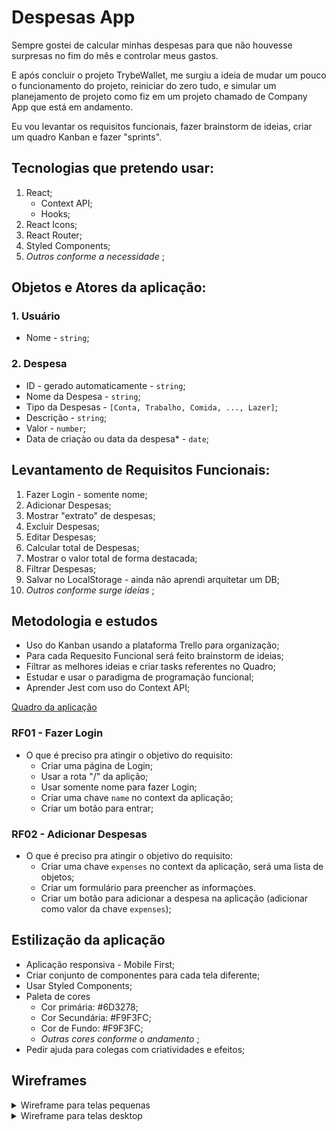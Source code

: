 # Despesas App

Sempre gostei de calcular minhas despesas para que não houvesse surpresas no fim do mês e controlar meus gastos.

E após concluir o projeto TrybeWallet, me surgiu a ideia de mudar um pouco o funcionamento do projeto, reiniciar do zero tudo, e simular um planejamento de projeto como fiz em um projeto chamado de Company App que está em andamento.

Eu vou levantar os requisitos funcionais, fazer brainstorm de ideias, criar um quadro Kanban e fazer "sprints".

## Tecnologias que pretendo usar:

1. React;
    -  Context API;
    -  Hooks;
1. React Icons;
1. React Router;
1. Styled Components;
1. _Outros conforme a necessidade_ ;

## Objetos e Atores da aplicação:

### 1. Usuário

- Nome - `string`;

### 2. Despesa

- ID - gerado automaticamente - `string`;
- Nome da Despesa - `string`;
- Tipo da Despesas - `[Conta, Trabalho, Comida, ..., Lazer]`; 
- Descrição - `string`;
- Valor - `number`;
- Data de criaçào ou data da despesa* - `date`;


## Levantamento de Requisitos Funcionais:

1. Fazer Login - somente nome;
1. Adicionar Despesas;
1. Mostrar "extrato" de despesas;
1. Excluir Despesas;
1. Editar Despesas;
1. Calcular total de Despesas;
1. Mostrar o valor total de forma destacada;
1. Filtrar Despesas;
1. Salvar no LocalStorage - ainda não aprendi arquitetar um DB;
1. _Outros conforme surge ideias_ ;

## Metodologia e estudos

- Uso do Kanban usando a plataforma Trello para organização;
- Para cada Requesito Funcional será feito brainstorm de ideias;
- Filtrar as melhores ideias e criar tasks referentes no Quadro;
- Estudar e usar o paradigma de programação funcional;
- Aprender Jest com uso do Context API;

[Quadro da aplicação](https://www.google.com/)

### RF01 - Fazer Login

- O que é preciso pra atingir o objetivo do requisito:
    - Criar uma página de Login;
    - Usar a rota "/" da aplição;
    - Usar somente nome para fazer Login;
    - Criar uma chave `name` no context da aplicação;
    - Criar um botão para entrar;

### RF02 - Adicionar Despesas

- O que é preciso pra atingir o objetivo do requisito:
    - Criar uma chave `expenses` no context da aplicação, será uma lista de objetos;
    - Criar um formulário para preencher as informaçòes.
    - Criar um botão para adicionar a despesa na aplicação (adicionar como valor da chave `expenses`);

## Estilização da aplicação

- Aplicação responsiva - Mobile First;
- Criar conjunto de componentes para cada tela diferente;
- Usar Styled Components;
- Paleta de cores
    - Cor primária: #6D3278;
    - Cor Secundária: #F9F3FC;
    - Cor de Fundo: #F9F3FC;
    - _Outras cores conforme o andamento_ ;
- Pedir ajuda para colegas com criatividades e efeitos;

## Wireframes

<details>
<summary>Wireframe para telas pequenas</summary>
    
![wireframe tela pequena](./wireframes/SmallWireframe.png)
    
</details>

<details>
<summary>Wireframe para telas desktop</summary>
    
![wireframe tela desktop](./wireframes/DesktopWireframe.png)
    
</details>
